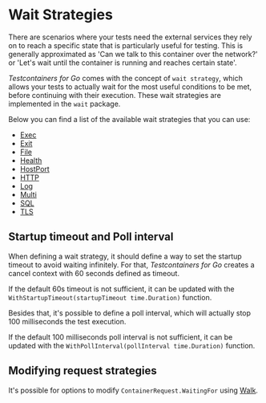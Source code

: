 # Wait Strategies

There are scenarios where your tests need the external services they rely on to reach a specific state that is particularly useful for testing. This is generally approximated as 'Can we talk to this container over the network?' or 'Let's wait until the container is running and reaches certain state'.

_Testcontainers for Go_ comes with the concept of `wait strategy`, which allows your tests to actually wait for the most useful conditions to be met, before continuing with their execution. These wait strategies are implemented in the `wait` package.

Below you can find a list of the available wait strategies that you can use:

- [Exec](./exec.md)
- [Exit](./exit.md)
- [File](./file.md)
- [Health](./health.md)
- [HostPort](./host_port.md)
- [HTTP](./http.md)
- [Log](./log.md)
- [Multi](./multi.md)
- [SQL](./sql.md)
- [TLS](./tls.md)

## Startup timeout and Poll interval

When defining a wait strategy, it should define a way to set the startup timeout to avoid waiting infinitely. For that, _Testcontainers for Go_ creates a cancel context with 60 seconds defined as timeout.

If the default 60s timeout is not sufficient, it can be updated with the `WithStartupTimeout(startupTimeout time.Duration)` function.

Besides that, it's possible to define a poll interval, which will actually stop 100 milliseconds the test execution.

If the default 100 milliseconds poll interval is not sufficient, it can be updated with the `WithPollInterval(pollInterval time.Duration)` function.

## Modifying request strategies

It's possible for options to modify `ContainerRequest.WaitingFor` using
[Walk](walk.md).
